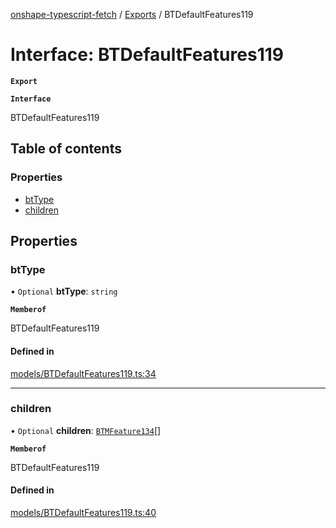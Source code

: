 [onshape-typescript-fetch](../README.md) / [Exports](../modules.md) / BTDefaultFeatures119

# Interface: BTDefaultFeatures119

**`Export`**

**`Interface`**

BTDefaultFeatures119

## Table of contents

### Properties

- [btType](BTDefaultFeatures119.md#bttype)
- [children](BTDefaultFeatures119.md#children)

## Properties

### btType

• `Optional` **btType**: `string`

**`Memberof`**

BTDefaultFeatures119

#### Defined in

[models/BTDefaultFeatures119.ts:34](https://github.com/toebes/onshape-typescript-fetch/blob/3e11ae1/models/BTDefaultFeatures119.ts#L34)

___

### children

• `Optional` **children**: [`BTMFeature134`](BTMFeature134.md)[]

**`Memberof`**

BTDefaultFeatures119

#### Defined in

[models/BTDefaultFeatures119.ts:40](https://github.com/toebes/onshape-typescript-fetch/blob/3e11ae1/models/BTDefaultFeatures119.ts#L40)
